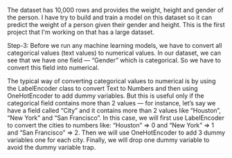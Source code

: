 The dataset has 10,000 rows and provides the weight, height and gender of the person. I have try to build and train a model on this dataset so it can predict the weight of a person given their gender and height. This is the first project that I'm working on that has a large dataset. 

Step-3:
Before we run any machine learning models, we have to convert all categorical values (text values) to numerical values. In our dataset, we can see that we have one field — “Gender” which is categorical. So we have to convert this field into numerical.

The typical way of converting categorical values to numerical is by using the LabelEncoder class to convert Text to Numbers and then using OneHotEncoder to add dummy variables.
But this is useful only if the categorical field contains more than 2 values — for instance, let’s say we have a field called “City” and it contains more than 2 values like “Houston”, “New York” and “San Francisco”.
In this case, we will first use LabelEncoder to convert the cities to numbers like: “Houston” => 0 and “New York” => 1 and “San Francisco” => 2.
Then we will use OneHotEncoder to add 3 dummy variables one for each city. Finally, we will drop one dummy variable to avoid the dummy variable trap.
